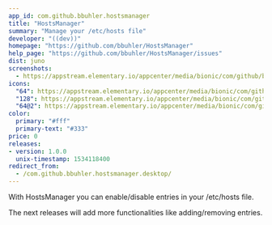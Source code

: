 ```yaml
---
app_id: com.github.bbuhler.hostsmanager
title: "HostsManager"
summary: "Manage your /etc/hosts file"
developer: "((dev))"
homepage: "https://github.com/bbuhler/HostsManager"
help_page: "https://github.com/bbuhler/HostsManager/issues"
dist: juno
screenshots:
  - https://appstream.elementary.io/appcenter/media/bionic/com/github/bbuhler.hostsmanager/10C8A874784A2AA4B03C4A75310C0459/screenshots/image-1_orig.png
icons:
  "64": https://appstream.elementary.io/appcenter/media/bionic/com/github/bbuhler.hostsmanager/10C8A874784A2AA4B03C4A75310C0459/icons/64x64/com.github.bbuhler.hostsmanager_com.github.bbuhler.hostsmanager.png
  "128": https://appstream.elementary.io/appcenter/media/bionic/com/github/bbuhler.hostsmanager/10C8A874784A2AA4B03C4A75310C0459/icons/128x128/com.github.bbuhler.hostsmanager_com.github.bbuhler.hostsmanager.png
  "64@2": https://appstream.elementary.io/appcenter/media/bionic/com/github/bbuhler.hostsmanager/10C8A874784A2AA4B03C4A75310C0459/icons/64x64@2/com.github.bbuhler.hostsmanager_com.github.bbuhler.hostsmanager.png
color:
  primary: "#fff"
  primary-text: "#333"
price: 0
releases:
- version: 1.0.0
  unix-timestamp: 1534118400
redirect_from:
  - /com.github.bbuhler.hostsmanager.desktop/
---
```


<p>With HostsManager you can enable/disable entries in your /etc/hosts file.</p>
<p>The next releases will add more functionalities like adding/removing entries.</p>